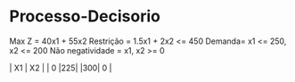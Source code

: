 # Processo-Decisorio

Max Z = 40x1 + 55x2
Restrição = 1.5x1 + 2x2 <= 450
Demanda= x1 <= 250, x2 <= 200
Não negatividade = x1, x2 >= 0

| X1 | X2 |
|  0  |225|
|300|  0  |

